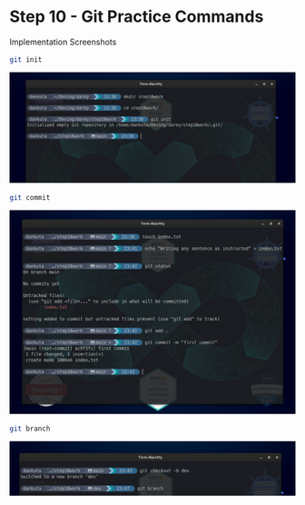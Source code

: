 # Step 10 - Git Practice Commands

Implementation Screenshots

```sh
git init
```

![git init](./img/01-init.png)

```sh
git commit
```

![git commit](./img/02-commit.png)

```sh
git branch
```

![git branch](./img/03-branch.png)